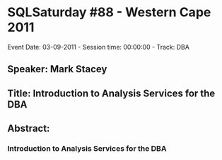 # SQLSaturday #88 - Western Cape 2011
Event Date: 03-09-2011 - Session time: 00:00:00 - Track: DBA
## Speaker: Mark Stacey
## Title: Introduction to Analysis Services for the DBA
## Abstract:
### Introduction to Analysis Services for the DBA

